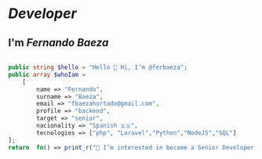 # _Developer_
## I'm _Fernando Baeza_



```php

public string $hello = "Hello 👋 Hi, I’m @ferbaeza";
public array $whoIam = 
    [
        name => "Fernando",
        surname => "Baeza",
        email => "fbaezahurtado@gmail.com",
        profile => "backend",
        target => "senior",
        nacionality => "Spanish 🇪🇸",
        tecnologies => ["php", "Laravel","Python","NodeJS","SQL"]
];
return  fn() => print_r("👀 I’m interested in become a Senior Developer ✨");
```

<!---
ferbaeza/ferbaeza is a ✨ special ✨ repository because its `README.md` (this file) appears on your GitHub profile.
You can click the Preview link to take a look at your changes.
--->






